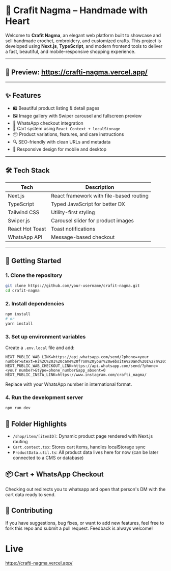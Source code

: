 # 🧵 Crafit Nagma – Handmade with Heart

Welcome to **Crafit Nagma**, an elegant web platform built to showcase and sell handmade crochet, embroidery, and customized crafts. This project is developed using **Next.js**, **TypeScript**, and modern frontend tools to deliver a fast, beautiful, and mobile-responsive shopping experience.

---

## 📸 Preview: https://crafti-nagma.vercel.app/

---

## ✨ Features

- 🛍️ Beautiful product listing & detail pages
- 🖼️ Image gallery with Swiper carousel and fullscreen preview
- 💬 WhatsApp checkout integration
- 🛒 Cart system using `React Context + localStorage`
- 📦 Product variations, features, and care instructions
- 🔍 SEO-friendly with clean URLs and metadata
- 🌙 Responsive design for mobile and desktop

---

## 🛠 Tech Stack

| Tech            | Description                           |
|----------------|---------------------------------------|
| Next.js         | React framework with file-based routing |
| TypeScript      | Typed JavaScript for better DX         |
| Tailwind CSS    | Utility-first styling                  |
| Swiper.js       | Carousel slider for product images     |
| React Hot Toast | Toast notifications                   |
| WhatsApp API    | Message-based checkout                 |

---

## 🚀 Getting Started

### 1. Clone the repository

```bash
git clone https://github.com/your-username/crafit-nagma.git
cd crafit-nagma
```

### 2. Install dependencies

```bash
npm install
# or
yarn install
```

### 3. Set up environment variables

Create a `.env.local` file and add:

```env
NEXT_PUBLIC_WAB_LINK=https://api.whatsapp.com/send/?phone=<your number>&text=Hi%2C%20I%20came%20from%20your%20website%20and%20I%27m%20interested%20in%20your%20products%21&type=phone_number&app_absent=0
NEXT_PUBLIC_WAB_CHECKOUT_LINK=https://api.whatsapp.com/send/?phone=<your number>&type=phone_number&app_absent=0
NEXT_PUBLIC_INSTA_LINK=https://www.instagram.com/crafti_nagma/
```
Replace <your number> with your WhatsApp number in international format.

### 4. Run the development server

```bash
npm run dev
```

## 🧠 Folder Highlights
- `/shop/item/[itemID]`: Dynamic product page rendered with Next.js routing
- `Cart.context.tsx`: Stores cart items, handles localStorage sync
- `ProductData.util.ts`: All product data lives here for now (can be later connected to a CMS or database)

## 📦 Cart + WhatsApp Checkout
Checking out redirects you to whatsapp and open that person's DM with the cart data ready to send.

## 🤝 Contributing
If you have suggestions, bug fixes, or want to add new features, feel free to fork this repo and submit a pull request. Feedback is always welcome!

# Live
https://crafti-nagma.vercel.app/